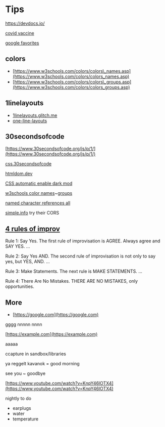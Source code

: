# Tips

https://devdocs.io/  

[covid vaccine](https://myvaccinerecord.cdph.ca.gov/qr/en/Gu_y_tIG8nY5b2b0RAzg7bRZKPf-P4dLFcMODjpXdvCf4UTbvlViox3mhT6MXSAflEIA4rVvF4BjymQ)

[google favorites](https://www.google.com/collections/s/list/aC4sz9C4MSG7ImIoVgGN1w/pJGl3_zBt7I)

## colors

* [https://www.w3schools.com/colors/colors\_names.asp](https://www.w3schools.com/colors/colors_names.asp)
* [https://www.w3schools.com/colors/colors\_groups.asp](https://www.w3schools.com/colors/colors_groups.asp)

## 1linelayouts

* [1linelayouts.glitch.me](https://1linelayouts.glitch.me/)
* [one-line-layouts](https://web.dev/one-line-layouts/)

## 30secondsofcode

[https://www.30secondsofcode.org/js/p/1/](https://www.30secondsofcode.org/js/p/1/)

[css.30secondsofcode](https://www.30secondsofcode.org/css/p/1/)

[htmldom.dev](https://htmldom.dev/)

[CSS automatic enable dark mod](https://dev.to/vasanthv/use-css-to-automatically-enable-dark-mode-in-your-web-app-based-on-system-settings-2jlp)

[w3schools color names](https://www.w3schools.com/colors/colors_names.asp)~[groups](https://www.w3schools.com/colors/colors_groups.asp)

[named character references all](https://html.spec.whatwg.org/multipage/named-characters.html#named-character-references)

[simple.info](https://simpl.info/) try their CORS

## [4 rules of improv](https://zapier.com/learn/customer-support/improv-customer-support/)

Rule 1: Say Yes. The first rule of improvisation is AGREE. Always agree and SAY YES. …

Rule 2: Say Yes AND. The second rule of improvisation is not only to say yes, but YES, AND. …

Rule 3: Make Statements. The next rule is MAKE STATEMENTS. …

Rule 4: There Are No Mistakes. THERE ARE NO MISTAKES, only opportunities.

## More

* [https://google.com](https://google.com)

gggg nnnnn nnnn

[https://example.com](https://example.com)

aaaaa

ccapture in sandbox/libraries

ya reggelt kavanok = good morning

see you ~ goodbye

[https://www.youtube.com/watch?v=KnpY46lOTX4](https://www.youtube.com/watch?v=KnpY46lOTX4)

nightly to do

* earplugs
* water
* temperature